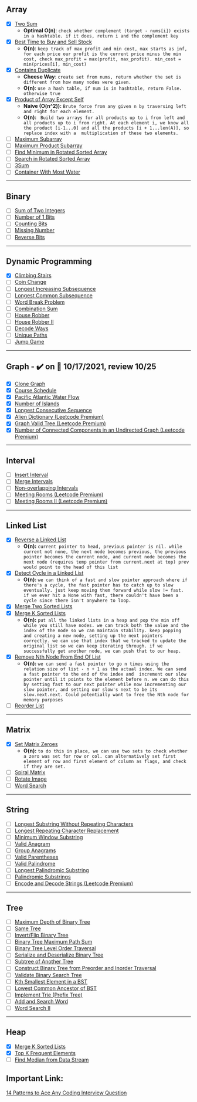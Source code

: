 
## Array

- [x] [Two Sum](https://leetcode.com/problems/two-sum/)
  - **Optimal O(n)**: `check whether complement (target - nums[i]) exists in a hashtable. if it does, return i and the complement key`
- [x] [Best Time to Buy and Sell Stock](https://leetcode.com/problems/best-time-to-buy-and-sell-stock/)
  - **O(n)**: `keep track of max profit and min cost, max starts as inf, for each price our profit is the current price
  minus the min cost, check max_profit = max(profit, max_profit). min_cost = min(prices[i], min_cost)`
- [x] [Contains Duplicate](https://leetcode.com/problems/contains-duplicate/)
  - **Cheese Way**: `create set from nums, return whether the set is different from how many nodes were given.`
  - **O(n)**: `use a hash table, if num is in hashtable, return False. otherwise true`
- [x] [Product of Array Except Self](https://leetcode.com/problems/product-of-array-except-self/)
  - **Naive (O(n^2)):** `Brute force from any given n by traversing left and right for each element.`
  - **O(n):** ` Build two arrays for all products up to i from left and all products up to i from right. At each element
    i, we know all the product [i-1...0] and all the products [i + 1...len(A)], so replace index with a 
    multiplication of these two elements.`
- [ ] [Maximum Subarray](https://leetcode.com/problems/maximum-subarray/)
- [ ] [Maximum Product Subarray](https://leetcode.com/problems/maximum-product-subarray/)
- [ ] [Find Minimum in Rotated Sorted Array](https://leetcode.com/problems/find-minimum-in-rotated-sorted-array/)
- [ ] [Search in Rotated Sorted Array](https://leetcode.com/problems/search-in-rotated-sorted-array/)
- [ ] [3Sum](https://leetcode.com/problems/3sum/)
- [ ] [Container With Most Water](https://leetcode.com/problems/container-with-most-water/)

---

## Binary

- [ ] [Sum of Two Integers](https://leetcode.com/problems/sum-of-two-integers/)
- [ ] [Number of 1 Bits](https://leetcode.com/problems/number-of-1-bits/)
- [ ] [Counting Bits](https://leetcode.com/problems/counting-bits/)
- [ ] [Missing Number](https://leetcode.com/problems/missing-number/)
- [ ] [Reverse Bits](https://leetcode.com/problems/reverse-bits/)

---

## Dynamic Programming

- [x] [Climbing Stairs](https://leetcode.com/problems/climbing-stairs/)
- [ ] [Coin Change](https://leetcode.com/problems/coin-change/)
- [ ] [Longest Increasing Subsequence](https://leetcode.com/problems/longest-increasing-subsequence/)
- [ ] [Longest Common Subsequence](https://leetcode.com/problems/longest-common-subsequence/)
- [ ] [Word Break Problem](https://leetcode.com/problems/word-break/)
- [ ] [Combination Sum](https://leetcode.com/problems/combination-sum-iv/)
- [ ] [House Robber](https://leetcode.com/problems/house-robber/)
- [ ] [House Robber II](https://leetcode.com/problems/house-robber-ii/)
- [ ] [Decode Ways](https://leetcode.com/problems/decode-ways/)
- [ ] [Unique Paths](https://leetcode.com/problems/unique-paths/)
- [ ] [Jump Game](https://leetcode.com/problems/jump-game/)

---

## Graph - :heavy_check_mark: on :date: 10/17/2021, review 10/25

- [x] [Clone Graph](https://leetcode.com/problems/clone-graph/)
- [x] [Course Schedule](https://leetcode.com/problems/course-schedule/)
- [x] [Pacific Atlantic Water Flow](https://leetcode.com/problems/pacific-atlantic-water-flow/)
- [x] [Number of Islands](https://leetcode.com/problems/number-of-islands/)
- [x] [Longest Consecutive Sequence](https://leetcode.com/problems/longest-consecutive-sequence/)
- [x] [Alien Dictionary (Leetcode Premium)](https://leetcode.com/problems/alien-dictionary/)
- [x] [Graph Valid Tree (Leetcode Premium)](https://leetcode.com/problems/graph-valid-tree/)
- [x] [Number of Connected Components in an Undirected Graph (Leetcode Premium)](https://leetcode.com/problems/number-of-connected-components-in-an-undirected-graph/)

---

## Interval

- [ ] [Insert Interval](https://leetcode.com/problems/insert-interval/)
- [ ] [Merge Intervals](https://leetcode.com/problems/merge-intervals/)
- [ ] [Non-overlapping Intervals](https://leetcode.com/problems/non-overlapping-intervals/)
- [ ] [Meeting Rooms (Leetcode Premium)](https://leetcode.com/problems/meeting-rooms/)
- [ ] [Meeting Rooms II (Leetcode Premium)](https://leetcode.com/problems/meeting-rooms-ii/)

---

## Linked List

- [x] [Reverse a Linked List](https://leetcode.com/problems/reverse-linked-list/)
  - **O(n):** `current pointer to head, previous pointer is nil. while current not none, the next node becomes previous,
    the previous pointer becomes the current node, and current node becomes the next node (requires temp pointer from current.next at top)
    prev would point to the head of this list`
- [x] [Detect Cycle in a Linked List](https://leetcode.com/problems/linked-list-cycle/)
  - **O(n):** `we can think of a fast and slow pointer approach where if there's a cycle, the fast pointer has to catch up to slow eventually. just keep moving them
          forward while slow != fast. if we ever hit a None with fast, there couldn't have been a cycle since there isn't anywhere to loop.`
- [x] [Merge Two Sorted Lists](https://leetcode.com/problems/merge-two-sorted-lists/)
- [x] [Merge K Sorted Lists](https://leetcode.com/problems/merge-k-sorted-lists/)
  - **O(n):** `put all the linked lists in a heap and pop the min off while you still have nodes. we can track both the value
  and the index of the node so we can maintain stability. keep popping and creating a new node, setting up the next pointers
    correctly. we can use that index that we tracked to update the original list so we can keep iterating through. if
    we successfully get another node, we can push that to our heap.`
- [x] [Remove Nth Node From End Of List](https://leetcode.com/problems/remove-nth-node-from-end-of-list/)
  - **O(n):** `we can send a fast pointer to go n times using the relation size of list - n + 1 as the actual index. We can send a fast pointer to the end of the index and 
    increment our slow pointer until it points to the element before n. we can do this by setting fast to our next pointer while now incrementing our slow pointer, and setting our slow's next to be its slow.next.next. Could potentially want to free the Nth node for memory purposes`
- [ ] [Reorder List](https://leetcode.com/problems/reorder-list/)

---

## Matrix

- [x] [Set Matrix Zeroes](https://leetcode.com/problems/set-matrix-zeroes/)
  - **O(n):** `to do this in place, we can use two sets to check whether a zero was set for row or col. can alternatively
               set first element of row and first element of column as flags, and check if they are set. `
- [ ] [Spiral Matrix](https://leetcode.com/problems/spiral-matrix/)
- [ ] [Rotate Image](https://leetcode.com/problems/rotate-image/)
- [ ] [Word Search](https://leetcode.com/problems/word-search/)

---

## String

- [ ] [Longest Substring Without Repeating Characters](https://leetcode.com/problems/longest-substring-without-repeating-characters/)
- [ ] [Longest Repeating Character Replacement](https://leetcode.com/problems/longest-repeating-character-replacement/)
- [ ] [Minimum Window Substring](https://leetcode.com/problems/minimum-window-substring/)
- [ ] [Valid Anagram](https://leetcode.com/problems/valid-anagram/)
- [ ] [Group Anagrams](https://leetcode.com/problems/group-anagrams/)
- [ ] [Valid Parentheses](https://leetcode.com/problems/valid-parentheses/)
- [ ] [Valid Palindrome](https://leetcode.com/problems/valid-palindrome/)
- [ ] [Longest Palindromic Substring](https://leetcode.com/problems/longest-palindromic-substring/)
- [ ] [Palindromic Substrings](https://leetcode.com/problems/palindromic-substrings/)
- [ ] [Encode and Decode Strings (Leetcode Premium)](https://leetcode.com/problems/encode-and-decode-strings/)

---

## Tree
- [ ] [Maximum Depth of Binary Tree](https://leetcode.com/problems/maximum-depth-of-binary-tree/)
- [ ] [Same Tree](https://leetcode.com/problems/same-tree/)
- [ ] [Invert/Flip Binary Tree](https://leetcode.com/problems/invert-binary-tree/)
- [ ] [Binary Tree Maximum Path Sum](https://leetcode.com/problems/binary-tree-maximum-path-sum/)
- [ ] [Binary Tree Level Order Traversal](https://leetcode.com/problems/binary-tree-level-order-traversal/)
- [ ] [Serialize and Deserialize Binary Tree](https://leetcode.com/problems/serialize-and-deserialize-binary-tree/)
- [ ] [Subtree of Another Tree](https://leetcode.com/problems/subtree-of-another-tree/)
- [ ] [Construct Binary Tree from Preorder and Inorder Traversal](https://leetcode.com/problems/construct-binary-tree-from-preorder-and-inorder-traversal/)
- [ ] [Validate Binary Search Tree](https://leetcode.com/problems/validate-binary-search-tree/)
- [ ] [Kth Smallest Element in a BST](https://leetcode.com/problems/kth-smallest-element-in-a-bst/)
- [ ] [Lowest Common Ancestor of BST](https://leetcode.com/problems/lowest-common-ancestor-of-a-binary-search-tree/)
- [ ] [Implement Trie (Prefix Tree)](https://leetcode.com/problems/implement-trie-prefix-tree/)
- [ ] [Add and Search Word](https://leetcode.com/problems/add-and-search-word-data-structure-design/)
- [ ] [Word Search II](https://leetcode.com/problems/word-search-ii/)

---

## Heap

- [x] [Merge K Sorted Lists](https://leetcode.com/problems/merge-k-sorted-lists/)
- [x] [Top K Frequent Elements](https://leetcode.com/problems/top-k-frequent-elements/)
- [ ] [Find Median from Data Stream](https://leetcode.com/problems/find-median-from-data-stream/)

## Important Link:
[14 Patterns to Ace Any Coding Interview Question](https://hackernoon.com/14-patterns-to-ace-any-coding-interview-question-c5bb3357f6ed)

